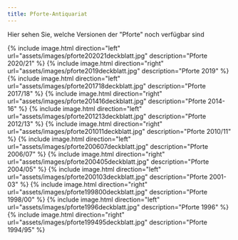 ```yaml
---
title: Pforte-Antiquariat
---
```


Hier sehen Sie, welche Versionen der "Pforte" noch verf&uuml;gbar sind


{% include image.html direction="left" url="assets/images/pforte202021deckblatt.jpg" description="Pforte 2020/21" %}
{% include image.html direction="right" url="assets/images/pforte2019deckblatt.jpg" description="Pforte 2019" %}
{% include image.html direction="left" url="assets/images/pforte201718deckblatt.jpg" description="Pforte 2017/18" %}
{% include image.html direction="right" url="assets/images/pforte201416deckblatt.jpg" description="Pforte 2014-16" %}
{% include image.html direction="left" url="assets/images/pforte201213deckblatt.jpg" description="Pforte 2012/13" %}
{% include image.html direction="right" url="assets/images/pforte201011deckblatt.jpg" description="Pforte 2010/11" %}
{% include image.html direction="left" url="assets/images/pforte200607deckblatt.jpg" description="Pforte 2006/07" %}
{% include image.html direction="right" url="assets/images/pforte200405deckblatt.jpg" description="Pforte 2004/05" %}
{% include image.html direction="left" url="assets/images/pforte200103deckblatt.jpg" description="Pforte 2001-03" %}
{% include image.html direction="right" url="assets/images/pforte199800deckblatt.jpg" description="Pforte 1998/00" %}
{% include image.html direction="left" url="assets/images/pforte1996deckblatt.jpg" description="Pforte 1996" %}
{% include image.html direction="right" url="assets/images/pforte199495deckblatt.jpg" description="Pforte 1994/95" %}
